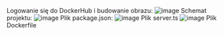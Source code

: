 Logowanie się do DockerHub i budowanie obrazu:
![image](https://github.com/Hiubertus/zad1/assets/138579706/758e1a5d-a2be-4efa-8a4c-27c144ed9773)
Schemat projektu:
![image](https://github.com/Hiubertus/zad1/assets/138579706/2ab28bd4-0c1a-4e16-a0f4-cd2e566123b2)
Plik package.json:
![image](https://github.com/Hiubertus/zad1/assets/138579706/97642e9b-cb38-4a19-b5fc-31bbba99e2c9)
Plik server.ts
![image](https://github.com/Hiubertus/zad1/assets/138579706/66eeccf5-b052-47ca-b226-9ed51251751e)
Plik Dockerfile




